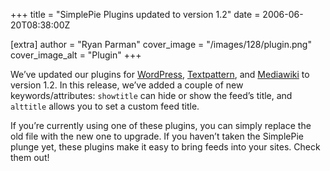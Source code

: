 +++
title = "SimplePie Plugins updated to version 1.2"
date = 2006-06-20T08:38:00Z

[extra]
author = "Ryan Parman"
cover_image = "/images/128/plugin.png"
cover_image_alt = "Plugin"
+++

We’ve updated our plugins for [WordPress](/docs/plugins/wordpress/), [Textpattern](/docs/plugins/textpattern/), and [Mediawiki](/docs/plugins/mediawiki/) to version 1.2. In this release, we’ve added a couple of new keywords/attributes: `showtitle` can hide or show the feed’s title, and `alttitle` allows you to set a custom feed title.

If you’re currently using one of these plugins, you can simply replace the old file with the new one to upgrade. If you haven’t taken the SimplePie plunge yet, these plugins make it easy to bring feeds into your sites. Check them out!
